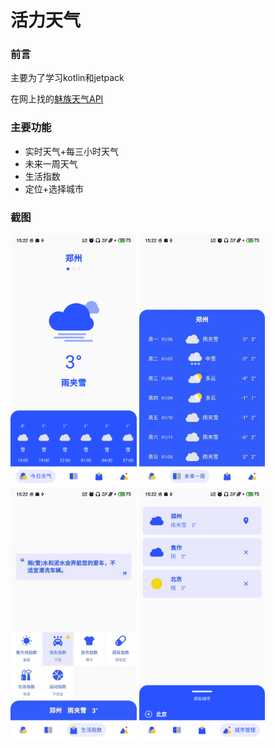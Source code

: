 # 活力天气

### 前言

主要为了学习kotlin和jetpack

在网上找的[魅族天气API](https://blog.csdn.net/qq_24810411/article/details/89175825)
 
### 主要功能

+ 实时天气+每三小时天气
+ 未来一周天气
+ 生活指数
+ 定位+选择城市

### 截图

<img src="https://github.com/liuxe66/EneryWeather/blob/master/picture/weather1.png" width="40%">
<img src="https://github.com/liuxe66/EneryWeather/blob/master/picture/weather2.jpg" width="40%">
<img src="https://github.com/liuxe66/EneryWeather/blob/master/picture/weather3.jpg" width="40%">
<img src="https://github.com/liuxe66/EneryWeather/blob/master/picture/weather4.png" width="40%">

